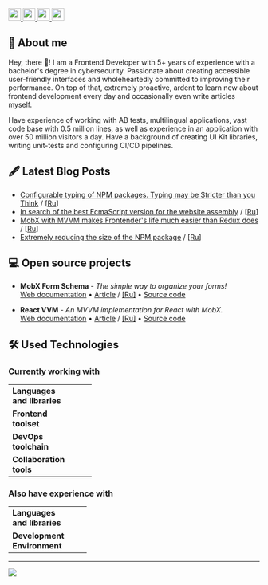 <a href="https://www.linkedin.com/in/yoskutik">
  <img src="https://img.shields.io/badge/linkedin-%230077B5.svg?&style=for-the-badge&logo=linkedin&logoColor=white" height=25>
</a>
<a href="https://dev.to/yoskutik">
  <img src="https://img.shields.io/badge/DEV.TO-%230A0A0A.svg?&style=for-the-badge&logo=dev-dot-to&logoColor=white" height=25>
</a>
<a href="https://t.me/Yoskutik">
  <img src="https://img.shields.io/badge/telegram-26A5E4.svg?&style=for-the-badge&logo=telegram&logoColor=white" height=25>
</a>
<a href="https://stackoverflow.com/users/11589183/yoskutik">
  <img src="https://img.shields.io/badge/stack%20overflow-F58025.svg?&style=for-the-badge&logo=stackoverflow&logoColor=white" height=25>
</a>


## 🧐 About me

Hey, there 👋! I am a Frontend Developer with 5+ years of experience
with a bachelor's degree in cybersecurity. Passionate about creating
accessible user-friendly interfaces and wholeheartedly committed to
improving their performance. On top of that, extremely proactive,
ardent to learn new about frontend development every day
and occasionally even write articles myself.

Have experience of working with AB tests, multilingual
applications, vast code base with 0.5 million lines, as well as
experience in an application with over 50 million visitors a day.
Have a background of creating UI Kit libraries, writing unit-tests
and configuring CI/CD pipelines.


## 🖋️ Latest Blog Posts

* [Configurable typing of NPM packages. Typing may be Stricter than you Think](https://dev.to/yoskutik/configurable-typing-of-npm-packages-typing-may-be-stricter-than-you-think-2cj)
/ [[Ru](https://habr.com/ru/articles/751318/)]
* [In search of the best EcmaScript version for the website assembly](https://dev.to/yoskutik/in-search-of-the-best-ecmascript-version-for-the-website-assembly-17e9)
/ [[Ru](https://habr.com/ru/articles/733044/)]
* [MobX with MVVM makes Frontender's life much easier than Redux does](https://dev.to/yoskutik/mobx-with-mvvm-makes-frontend-developers-life-much-more-easier-than-redux-does-547j)
/ [[Ru](https://habr.com/ru/articles/692218/)]
* [Extremely reducing the size of the NPM package](https://dev.to/yoskutik/extremely-reducing-the-size-of-npm-package-3420)
/ [[Ru](https://habr.com/ru/articles/709480/)]


## 💻 Open source projects

* **MobX Form Schema** - _The simple way to organize your forms!_  
[Web documentation](https://yoskutik.github.io/mobx-form-schema/) •
[Article](https://dev.to/yoskutik/how-can-decorators-simplify-the-web-forms-development-1aoh-temp-slug-1502998) / [[Ru]](https://habr.com/ru/articles/764254/) •
[Source code](https://github.com/Yoskutik/mobx-form-schema)


* **React VVM** - _An MVVM implementation for React with MobX._  
[Web documentation](https://yoskutik.github.io/react-vvm/) •
[Article](https://dev.to/yoskutik/mobx-with-mvvm-makes-frontend-developers-life-much-more-easier-than-redux-does-547j)
/ [[Ru]](https://habr.com/ru/articles/692218/) •
[Source code](https://github.com/Yoskutik/react-vvm)


## 🛠️ Used Technologies

### Currently working with

<table>
<tbody>
  <tr>
    <td><b>Languages <br/> and libraries</b></td>
    <td>
      <img src="https://img.shields.io/badge/TypeScript-444?logo=TypeScript&labelColor=3178C6&logoColor=f1f1f1&style=flat-square" alt="" />
      <img src="https://img.shields.io/badge/JavaScript-444?logo=javascript&labelColor=F7DF1E&logoColor=333&style=flat-square" alt="" />
      <img src="https://img.shields.io/badge/ReactJS-444?logo=react&labelColor=61DAFB&logoColor=333&style=flat-square" alt="" />
      <img src="https://img.shields.io/badge/Redux-444?logo=redux&labelColor=764ABC&logoColor=f1f1f1&style=flat-square" alt="" />
      <img src="https://img.shields.io/badge/React%20Testing%20Library-444?logo=testinglibrary&labelColor=E33332&logoColor=f1f1f1&style=flat-square" alt="" />
      <img src="https://img.shields.io/badge/SASS-444?logo=sass&labelColor=CC6699&logoColor=f1f1f1&style=flat-square" alt="" />
      <img src="https://img.shields.io/badge/HTML-444?logo=html5&labelColor=E34F26&logoColor=f1f1f1&style=flat-square" alt="" />
      <img src="https://img.shields.io/badge/CSS-444?logo=css3&labelColor=1572B6&logoColor=f1f1f1&style=flat-square" alt="" />
    </td>
  </tr>
  <tr>
    <td><b>Frontend <br/> toolset</b></td>
    <td>
      <img src="https://img.shields.io/badge/Sitespeed.io-444?logo=pagespeedinsights&labelColor=4285F4&logoColor=f1f1f1&style=flat-square" alt="" />
      <img src="https://img.shields.io/badge/ESLint-444?logo=eslint&labelColor=4B32C3&logoColor=f1f1f1&style=flat-square" alt="" />
      <img src="https://img.shields.io/badge/Jest-444?logo=jest&labelColor=C21325&logoColor=f1f1f1&style=flat-square" alt="" />
      <img src="https://img.shields.io/badge/Webpack-444?logo=webpack&labelColor=8DD6F9&logoColor=333&style=flat-square" alt="" />
      <img src="https://img.shields.io/badge/NodeJS-444?logo=node.js&labelColor=339933&logoColor=f1f1f1&style=flat-square" alt="" />
      <img src="https://img.shields.io/badge/Yarn-444?logo=yarn&labelColor=2C8EBB&logoColor=f1f1f1&style=flat-square" alt="" />
      <img src="https://img.shields.io/badge/NPM-444?logo=npm&labelColor=CB3837&logoColor=f1f1f1&style=flat-square" alt="" />
    </td>
  </tr>
  <tr>
    <td><b>DevOps <br /> toolchain</b></td>
    <td>
      <img src="https://img.shields.io/badge/Git-444?logo=git&labelColor=F05033&logoColor=f1f1f1&style=flat-square" alt="" />
      <img src="https://img.shields.io/badge/GitLab-444?logo=GitLab&labelColor=FC6D26&logoColor=f1f1f1&style=flat-square" alt="" />
      <img src="https://img.shields.io/badge/Docker-444?logo=Docker&labelColor=2496ED&logoColor=f1f1f1&style=flat-square" alt="" />
      <img src="https://img.shields.io/badge/Nginx-444?logo=nginx&labelColor=009639&logoColor=f1f1f1&style=flat-square" alt="" />
      <img src="https://img.shields.io/badge/Kibana-444?logo=kibana&labelColor=005571&logoColor=f1f1f1&style=flat-square" alt="" />
      <img src="https://img.shields.io/badge/Grafana-444?logo=grafana&labelColor=F46800&logoColor=f1f1f1&style=flat-square" alt="" />
      <img src="https://img.shields.io/badge/Linux-444?logo=Linux&labelColor=FCC624&logoColor=222&style=flat-square" alt="" />
    </td>
  </tr>
  <tr>
    <td><b>Collaboration <br/> tools</b></td>
    <td>
      <img src="https://img.shields.io/badge/Jira-444?logo=Jira&labelColor=0052CC&logoColor=f1f1f1&style=flat-square" alt="" />
      <img src="https://img.shields.io/badge/Slack-444?logo=Slack&labelColor=4A154B&logoColor=f1f1f1&style=flat-square" alt="" />
      <img src="https://img.shields.io/badge/Gmail-444?logo=gmail&labelColor=EA4335&logoColor=f1f1f1&style=flat-square" alt="" />
      <img src="https://img.shields.io/badge/Confluence-444?logo=confluence&labelColor=172B4D&logoColor=f1f1f1&style=flat-square" alt="" />
      <img src="https://img.shields.io/badge/Miro-444?logo=miro&labelColor=050038&logoColor=f1f1f1&style=flat-square" alt="" />
    </td>
  </tr>
</tbody>
</table>

### Also have experience with

<table>
<tbody>
  <tr>
    <td><b>Languages <br/> and libraries</b></td>
    <td>
      <img src="https://img.shields.io/badge/MobX-444?logo=mobx&labelColor=FF9955&logoColor=f1f1f1&style=flat-square" alt="" />
      <img src="https://img.shields.io/badge/SQL-444?logo=postgresql&labelColor=4169E1&logoColor=f1f1f1&style=flat-square" alt="" />
      <img src="https://img.shields.io/badge/NextJS-444?logo=next.js&labelColor=000&logoColor=f1f1f1&style=flat-square" alt="" />
      <img src="https://img.shields.io/badge/ExpressJS-444?logo=Express&labelColor=000&logoColor=f1f1f1&style=flat-square" alt="" />
      <img src="https://img.shields.io/badge/PreactJS-444?logo=Preact&labelColor=673AB8&logoColor=f1f1f1&style=flat-square" alt="" />
      <img src="https://img.shields.io/badge/Python-444?logo=Python&labelColor=3776AB&logoColor=f1f1f1&style=flat-square" alt="" />
    </td>
  </tr>
  <tr>
    <td><b>Development <br/> Environment</b></td>
    <td>
      <img src="https://img.shields.io/badge/RollupJS-444?logo=rollup.js&labelColor=EC4A3F&logoColor=f1f1f1&style=flat-square" alt="" />
      <img src="https://img.shields.io/badge/Github%20Actions-444?logo=github-actions&labelColor=2088FF&logoColor=fff&style=flat-square" alt="" />
      <img src="https://img.shields.io/badge/Azure%20DevOps-444?logo=azure-devops&labelColor=0078D7&logoColor=fff&style=flat-square" alt="" />
    </td>
  </tr>
</tbody>
</table>

---

![](https://stackoverflow-readme-profile.johannchopin.fr/profile/11589183)

